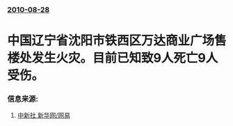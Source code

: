 ### [2010-08-28](/news/2010/08/28/index.md)

##### 
#  中国辽宁省沈阳市铁西区万达商业广场售楼处发生火灾。目前已知致9人死亡9人受伤。




### 信息来源:

1. [中新社 新华网/网易](https://web.archive.org/web/20100831045245/http://news.163.com/10/0828/18/6F6PE1IQ000146BC.html)
